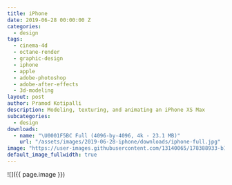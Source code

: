 ```yaml
---
title: iPhone
date: 2019-06-28 00:00:00 Z
categories:
  - design
tags:
  - cinema-4d
  - octane-render
  - graphic-design
  - iphone
  - apple
  - adobe-photoshop
  - adobe-after-effects
  - 3d-modeling
layout: post
author: Pramod Kotipalli
description: Modeling, texturing, and animating an iPhone XS Max
subcategories:
  - design
downloads:
  - name: "\U0001F5BC️ Full (4096-by-4096, 4k - 23.1 MB)"
    url: "/assets/images/2019-06-28-iphone/downloads/iphone-full.jpg"
image: "https://user-images.githubusercontent.com/13140065/178388933-b1867df0-0e51-4f57-941a-71bbe19d8565.png"
default_image_fullwidth: true
---
```


![]({{ page.image }})
